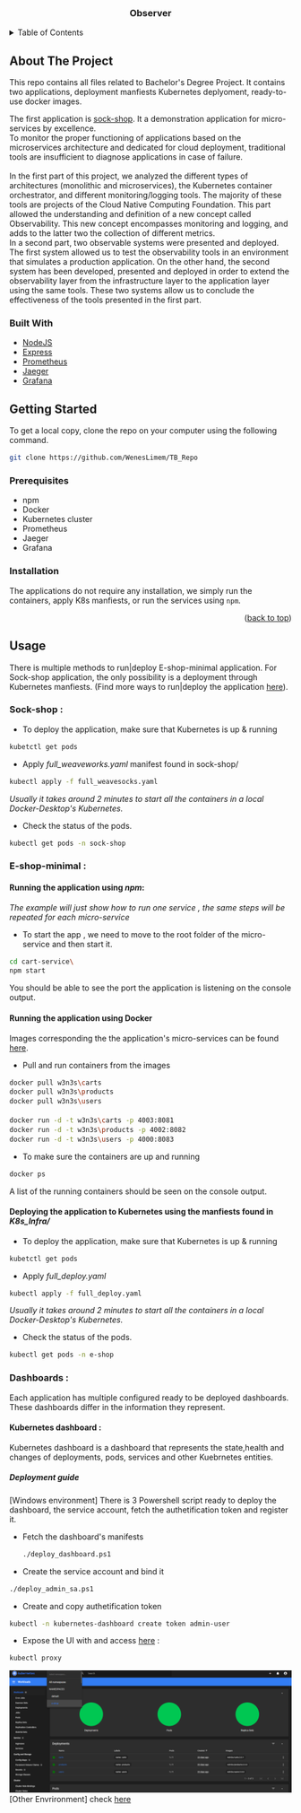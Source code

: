 <div id="top">
</div>


<!-- PROJECT LOGO -->
<br />
<div align="center">
  <a href="https://github.com/WenesLimem/TB_Repo">  </a>

<h3 align="center">Observer</h3>

</div>

<!-- TABLE OF CONTENTS -->
<details>
  <summary>Table of Contents</summary>
  <ol>
    <li>
      <a href="#about-the-project">About The Project</a>
      <ul>
        <li><a href="#built-with">Built With</a></li>
      </ul>
    </li>
    <li>
      <a href="#getting-started">Getting Started</a>
      <ul>
        <li><a href="#prerequisites">Prerequisites</a></li>
        <li><a href="#installation">Installation</a></li>
      </ul>
    </li>
    <li><a href="#usage">Usage</a></li>
      <ul>
        <li><a href="#Sock-shop">Sock-Shop</li>
        <li><a href="#E-shop-minimal">E-shop-minimal</li>
        <li><a href="#Dashboards">Dashboards</li>
      <ul>  
    <li><a href="#license">License</a></li>
    <li><a href="#contact">Contact</a></li>
    <li><a href="#acknowledgments">Acknowledgments</a></li>
  </ol>
</details>


<!-- ABOUT THE PROJECT -->
## About The Project
This repo contains all files related to Bachelor's Degree Project. 
It contains two applications, deployment manfiests Kubernetes deplyoment, ready-to-use docker images. 

The first application is [sock-shop](https://github.com/microservices-demo). It a demonstration application for micro-services by excellence. 
</br> 
To monitor the proper functioning of applications based on the microservices architecture and dedicated for cloud deployment, traditional tools  are insufficient to diagnose applications in case of failure.  
</br>
In the first part of this project, we analyzed the different types of architectures (monolithic and microservices), the Kubernetes container orchestrator, and different monitoring/logging tools. The majority of these tools are projects of the Cloud Native Computing Foundation. This part allowed the understanding and definition of a new concept called Observability. This new concept encompasses monitoring and logging, and adds to the latter two the collection of different metrics. </br>
In a second part, two observable systems were presented and deployed. The first system allowed us to test the observability tools in an environment that simulates a production application. On the other hand, the second system has been developed, presented and deployed in order to extend the observability layer from the infrastructure layer to the application layer using the same tools. These two systems allow us to conclude the effectiveness of the tools presented in the first part. 

### Built With
* [NodeJS](https://nodejs.org/en/)
* [Express](https://expressjs.com/)
* [Prometheus](https://prometheus.io/)
* [Jaeger](https://jaegertracing.io/)
* [Grafana](https://grafana.com/)

<!-- GETTING STARTED -->
## Getting Started

To get a local copy, clone the repo on your computer using the following command. 
```sh
git clone https://github.com/WenesLimem/TB_Repo
```
    

### Prerequisites

* npm
* Docker 
* Kubernetes cluster 
* Prometheus 
* Jaeger 
* Grafana

### Installation 

The applications do not require any installation, we simply run the containers, apply K8s manfiests, or run the services using ```npm```.

<p align="right">(<a href="#top">back to top</a>)</p>



<!-- USAGE EXAMPLES -->
## Usage
There is multiple methods to run|deploy E-shop-minimal application. For Sock-shop application, the only possibility is a deployment through Kubernetes manfiests. (Find more ways to run|deploy the application [here](https://github.com/microservices-demo)).  

### Sock-shop : 
* To deploy the application, make sure that Kubernetes is up & running 
```sh
kubetctl get pods 
```
* Apply  _full_weaveworks.yaml_ manifest found in sock-shop/ 
```sh
kubectl apply -f full_weavesocks.yaml
``` 
_Usually it takes around 2 minutes to start all the containers in a local Docker-Desktop's Kubernetes._

* Check the status of the pods. 
```sh
kubectl get pods -n sock-shop 
```

### E-shop-minimal : 
#### Running the application using _npm_:
_The example will just show how to run one service , the same steps will be repeated for each micro-service_
* To start the app , we need to move to the root folder of the micro-service and then start it. 
```sh
cd cart-service\
npm start 
```
You should be able to see the port the application is listening on the console output. 

#### Running the application using Docker 
Images corresponding the the application's micro-services can be found [here](https://hub.docker.com/w3n3s). 
* Pull and run containers from the images 

```sh
docker pull w3n3s\carts
docker pull w3n3s\products
docker pull w3n3s\users

docker run -d -t w3n3s\carts -p 4003:8081
docker run -d -t w3n3s\products -p 4002:8082
docker run -d -t w3n3s\users -p 4000:8083
```
* To make sure the containers are up and running
```sh
docker ps
```
A list of the running containers should be seen on the console output. 

#### Deploying the application to Kubernetes using the manfiests found in _K8s_Infra/_

* To deploy the application, make sure that Kubernetes is up & running 
```sh
kubetctl get pods 
```
* Apply  _full_deploy.yaml_
```sh
kubectl apply -f full_deploy.yaml
``` 
_Usually it takes around 2 minutes to start all the containers in a local Docker-Desktop's Kubernetes._

* Check the status of the pods. 
```sh
kubectl get pods -n e-shop 
```
### Dashboards : 
Each application has multiple configured ready to be deployed dashboards. These dashboards differ in the information they  represent. 
#### Kubernetes dashboard : 
  Kubernetes dashboard is a dashboard that represents the state,health and changes of deployments, pods, services and other Kuebrnetes entities. 
  ##### Deployment guide 
  [Windows environment] There is 3 Powershell script ready to deploy the dashboard, the service account, fetch the authetification token and register it. 
  * Fetch the dashboard's manifests 
    ```sh
    ./deploy_dashboard.ps1 
    ```
  * Create the service account and bind it
   ```sh
   ./deploy_admin_sa.ps1 
   ```
  * Create and copy authetification token 
  ```sh 
  kubectl -n kubernetes-dashboard create token admin-user
  ```
  * Expose the UI with and access [here](http://localhost:8001/api/v1/namespaces/kubernetes-dashboard/services/https:kubernetes-dashboard:/proxy) :
  ```sh 
  kubectl proxy
  ```
  ![](assets/k8s_dashboard.png)
  [Other Envrironment] check [here](https://kubernetes.io/docs/tasks/access-application-cluster/web-ui-dashboard/)
